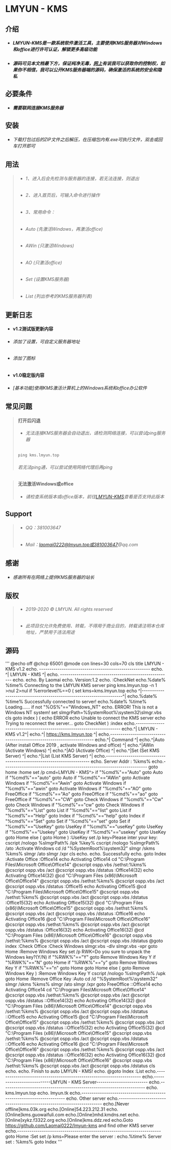 # LMYUN - KMS

## 介绍

* ##### LMYUN-KMS是一款系统软件激活工具，主要使用KMS服务器对Windows和office进行许可认证，解锁更多高级功能
* ##### 源码可见本文档最下方，保证纯净无毒，[网上](https://baijiahao.baidu.com/s?id=1598179499713784138&wfr=spider&for=pc)有说我可以获取你的控制权，如果你不相信，我可以公开KMS服务器端的源码，确保激活的系统的安全和隐私
## 必要条件

* ##### 需要联网连接KMS服务器

## 安装

* ###### 下载打包过后的ZIP文件之后解压，在压缩包内有.exe可执行文件，双击或回车打开即可

## 用法

> * ###### 1、进入后会先检测与服务器的连接，若无法连接，则退出
> * ###### 2、进入首页后，可输入命令进行操作
> * ###### 3、常用命令：
> * ###### Auto (先激活Windows，再激活office)
> * ###### AWin (只激活Windows)                                       
> * ###### AO (只激活office)                                          
> * ###### Set (设置KMS服务器)                                          
> * ###### List (列出参考的KMS服务器列表)                                        
## 更新日志

* #### v1.2测试版更新内容
* ###### 添加了设置，可自定义服务器地址
* ###### 添加了图标
* #### v1.0稳定版内容
* ###### [基本功能]使用KMS激活计算机上的Windows系统和office办公软件

## 常见问题

> #### 打开后闪退
> * ###### 无法连接KMS服务器会自动退出，请检测网络连接，可以尝试ping服务器
> `ping kms.lmyun.top`
> ###### 若无法ping通，可以尝试使用网络代理后再ping

> #### 无法激活Windows或office
> * ###### 请检查系统版本或office版本，前往[LMYUN-KMS](https://kms.lmyun.top/)查看是否支持此版本
## Support


> * ###### QQ：381003647
> * ###### Mail：laomai0222@lmyun.top或381003647@qq.com

## 感谢

* ###### 感谢所有在网络上提供KMS服务器的站长

## 版权

> * ###### 2019-2020 © LMYUN. All rights reserved
> * ###### 此项目仅允许免费使用、转载，不得用于商业目的，转载请注明本仓库地址，严禁用于违法用途

## 源码
'''
@echo off
@chcp 65001
@mode con lines=30 cols=70
cls
title LMYUN - KMS v1.2
echo.        ------------------------------------------------------
echo.        ^|                     LMYUN - KMS                    ^|
echo.        ------------------------------------------------------
echo.
echo.                               By Laomai
echo.                              Version:1.2
echo.
:CheckNet
echo.%date% %time% Connecting to the LMYUN KMS server
ping kms.lmyun.top -n 1 >nul 2>nul
if %errorlevel%==0 (
set kms=kms.lmyun.top
echo ^|--------------------------------------------------------------------^|
echo.%date% %time% Successfully connected to server!
echo.%date% %time% Loading......
if not "%OS%"=="Windows_NT" echo.                 ERROR! This is not a Windows NT system!
set slmgrPath=%SystemRoot%\system32\slmgr.vbs
cls
goto index
) 
(
echo                                   ERROR
echo                     Unable to connect the KMS server
echo                     Trying to reconnect the server...
goto CheckNet
)
:index
echo.----------------------------------------------------------------------
echo.^|                             LMYUN - KMS                        v1.2^|
echo.^|                        https://kms.lmyun.top                       ^|
echo.----------------------------------------------------------------------
echo.^|                              Command                               ^|
echo.^|Auto (After install Office 2019 , activate Windows and office)      ^|
echo.^|AWin (Activate Windows)                                             ^|
echo.^|AO (Activate Office)                                                ^|
echo.^|Set (Set KMS Server)                                                ^|
echo.^|List (List KMS Server)                                              ^|
echo.----------------------------------------------------------------------
echo.                     Server Addr : %kms%
echo.----------------------------------------------------------------------
goto home
:home
set /p cmd=LMYUN - KMS^>
if "%cmd%"=="Auto" goto Auto
if "%cmd%"=="auto" goto Auto
if "%cmd%"=="AWin" goto Activate Windows
if "%cmd%"=="Awin" goto Activate Windows
if "%cmd%"=="awin" goto Activate Windows 
if "%cmd%"=="AO" goto FreeOffice
if "%cmd%"=="Ao" goto FreeOffice
if "%cmd%"=="ao" goto FreeOffice
if "%cmd%"=="CW" goto Check Windows
if "%cmd%"=="Cw" goto Check Windows
if "%cmd%"=="cw" goto Check Windows
if "%cmd%"=="List" goto List
if "%cmd%"=="list" goto List
if "%cmd%"=="Help" goto Index
if "%cmd%"=="help" goto Index
if "%cmd%"=="Set" goto Set
if "%cmd%"=="set" goto Set
if "%cmd%"=="UseKey" goto UseKey
if "%cmd%"=="useKey" goto UseKey
if "%cmd%"=="Usekey" goto UseKey
if "%cmd%"=="usekey" goto UseKey
goto Home
else 
(
goto Home
)
:UseKey
set /p key=Please inter your key:
cscript /nologo %slmgrPath% /ipk %key%
cscript /nologo %slmgrPath% /ato
:Activate Windows
cd /d "%SystemRoot%\system32"
slmgr /skms %kms%
slmgr /ato
slmgr /xpr
cls
echo.
echo.                             Successfully
echo.
goto Index
:Activate Office
:Office14
echo Activating Office14
cd "C:\Program Files\Microsoft Office\Office14"
@cscript ospp.vbs /sethst:%kms% 
@cscript ospp.vbs /act
@cscript ospp.vbs /dstatus
:Office14(32)
echo Activating Office14(32)
@cd "C:\Program Files (x86)\Microsoft Office\Office14"
@cscript ospp.vbs /sethst:%kms% 
@cscript ospp.vbs /act
@cscript ospp.vbs /dstatus
:Office15
echo Activating Office15
@cd "C:\Program Files\Microsoft Office\Office15"
@cscript ospp.vbs /sethst:%kms% 
@cscript ospp.vbs /act
@cscript ospp.vbs /dstatus
:Office15(32)
echo Activating Office15(32)
@cd "C:\Program Files (x86)\Microsoft Office\Office15"
@cscript ospp.vbs /sethst:%kms% 
@cscript ospp.vbs /act
@cscript ospp.vbs /dstatus
:Office16
echo Activating Office16
@cd "C:\Program Files\Microsoft Office\Office16"
@cscript ospp.vbs /sethst:%kms% 
@cscript ospp.vbs /act
@cscript ospp.vbs /dstatus
:Office16(32)
echo Activating Office16(32)
@cd "C:\Program Files (x86)\Microsoft Office\Office16"
@cscript ospp.vbs /sethst:%kms% 
@cscript ospp.vbs /act
@cscript ospp.vbs /dstatus
@goto index
:Check Office
:Check Windows
slmgr.vbs -dlv
slmgr.vbs -xpr
goto Home
:Remove Windows Key
set /p RWK=Do you sure to unpack the Windows key?(Y/N)
if "%RWK%"=="Y" goto Remove Windows Key Y
if "%RWK%"=="N" goto Home
if "%RWK%"=="y" goto Remove Windows Key Y
if "%RWK%"=="n" goto Home
goto Home
else 
(
goto Remove Windows Key
)
:Remove Windows Key Y
cscript /nologo %slmgrPath% /upk
goto Home
:Remove Office Key
:Auto
cd /d "%SystemRoot%\system32"
slmgr /skms %kms%
slmgr /ato
slmgr /xpr
goto FreeOffice
::Office14
echo Activating Office14
cd "C:\Program Files\Microsoft Office\Office14"
@cscript ospp.vbs /sethst:%kms% 
@cscript ospp.vbs /act
@cscript ospp.vbs /dstatus
::Office14(32)
echo Activating Office14(32)
@cd "C:\Program Files (x86)\Microsoft Office\Office14"
@cscript ospp.vbs /sethst:%kms% 
@cscript ospp.vbs /act
@cscript ospp.vbs /dstatus
::Office15
echo Activating Office15
@cd "C:\Program Files\Microsoft Office\Office15"
@cscript ospp.vbs /sethst:%kms% 
@cscript ospp.vbs /act
@cscript ospp.vbs /dstatus
::Office15(32)
echo Activating Office15(32)
@cd "C:\Program Files (x86)\Microsoft Office\Office15"
@cscript ospp.vbs /sethst:%kms% 
@cscript ospp.vbs /act
@cscript ospp.vbs /dstatus
::Office16
echo Activating Office16
@cd "C:\Program Files\Microsoft Office\Office16"
@cscript ospp.vbs /sethst:%kms% 
@cscript ospp.vbs /act
@cscript ospp.vbs /dstatus
::Office16(32)
echo Activating Office16(32)
@cd "C:\Program Files (x86)\Microsoft Office\Office16"
@cscript ospp.vbs /sethst:%kms% 
@cscript ospp.vbs /act
@cscript ospp.vbs /dstatus
cls
echo.
echo.                      Finish to auto LMYUN - KMS!
echo.
@goto Index
:List
echo.----------------------------------------------------------------------
echo.---------------------------LMYUN - KMS Server-------------------------
echo.----------------------------------------------------------------------
echo.                            kms.lmyun.top 
echo.                               lmyun.tk
echo.----------------------------------------------------------------------
echo.                             Other server
echo.----------------------------------------------------------------------
echo.[Never offline]kms.03k.org
echo.[Online]54.223.212.31
echo.[Online]kms.guowaifuli.com
echo.[Online]mhd.kmdns.net
echo.[Online]xykz.f3322.org
echo.[Online]kms.ddz.red
echo.Goto https://github.com/Laomai0222/lmyun-kms and find other KMS server
echo.----------------------------------------------------------------------
goto Home
:Set
set /p kms=Please enter the server :
echo.%time% Server set : %kms%
goto Index
'''
